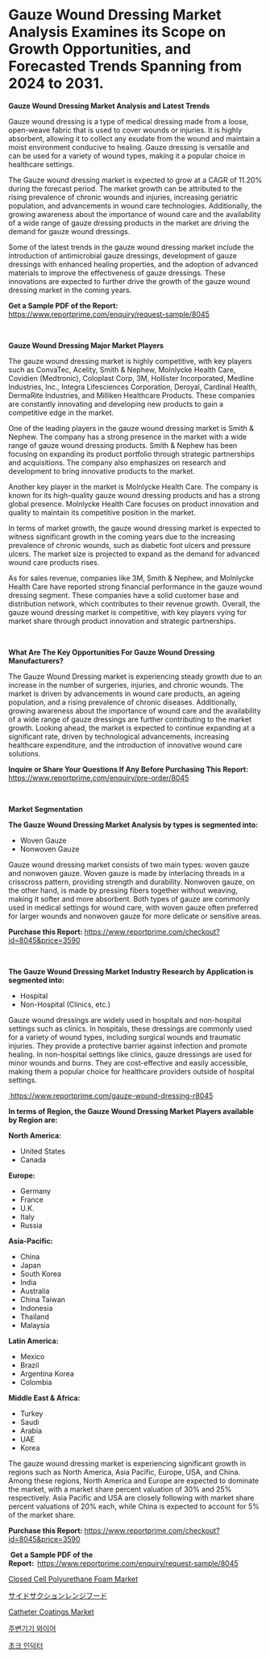 <p><h1>Gauze Wound Dressing Market Analysis Examines its Scope on Growth Opportunities, and Forecasted Trends Spanning from 2024 to 2031.</h1></p><p><strong>Gauze Wound Dressing Market Analysis and Latest Trends</strong></p>
<p><p>Gauze wound dressing is a type of medical dressing made from a loose, open-weave fabric that is used to cover wounds or injuries. It is highly absorbent, allowing it to collect any exudate from the wound and maintain a moist environment conducive to healing. Gauze dressing is versatile and can be used for a variety of wound types, making it a popular choice in healthcare settings.</p><p>The Gauze wound dressing market is expected to grow at a CAGR of 11.20% during the forecast period. The market growth can be attributed to the rising prevalence of chronic wounds and injuries, increasing geriatric population, and advancements in wound care technologies. Additionally, the growing awareness about the importance of wound care and the availability of a wide range of gauze dressing products in the market are driving the demand for gauze wound dressings.</p><p>Some of the latest trends in the gauze wound dressing market include the introduction of antimicrobial gauze dressings, development of gauze dressings with enhanced healing properties, and the adoption of advanced materials to improve the effectiveness of gauze dressings. These innovations are expected to further drive the growth of the gauze wound dressing market in the coming years.</p></p>
<p><strong>Get a Sample PDF of the Report:&nbsp;</strong> <a href="https://www.reportprime.com/enquiry/request-sample/8045">https://www.reportprime.com/enquiry/request-sample/8045</a></p>
<p>&nbsp;</p>
<p><strong>Gauze Wound Dressing Major Market Players</strong></p>
<p><p>The gauze wound dressing market is highly competitive, with key players such as ConvaTec, Acelity, Smith & Nephew, Molnlycke Health Care, Covidien (Medtronic), Coloplast Corp, 3M, Hollister Incorporated, Medline Industries, Inc., Integra Lifesciences Corporation, Deroyal, Cardinal Health, DermaRite Industries, and Milliken Healthcare Products. These companies are constantly innovating and developing new products to gain a competitive edge in the market.</p><p>One of the leading players in the gauze wound dressing market is Smith & Nephew. The company has a strong presence in the market with a wide range of gauze wound dressing products. Smith & Nephew has been focusing on expanding its product portfolio through strategic partnerships and acquisitions. The company also emphasizes on research and development to bring innovative products to the market.</p><p>Another key player in the market is Molnlycke Health Care. The company is known for its high-quality gauze wound dressing products and has a strong global presence. Molnlycke Health Care focuses on product innovation and quality to maintain its competitive position in the market.</p><p>In terms of market growth, the gauze wound dressing market is expected to witness significant growth in the coming years due to the increasing prevalence of chronic wounds, such as diabetic foot ulcers and pressure ulcers. The market size is projected to expand as the demand for advanced wound care products rises.</p><p>As for sales revenue, companies like 3M, Smith & Nephew, and Molnlycke Health Care have reported strong financial performance in the gauze wound dressing segment. These companies have a solid customer base and distribution network, which contributes to their revenue growth. Overall, the gauze wound dressing market is competitive, with key players vying for market share through product innovation and strategic partnerships.</p></p>
<p>&nbsp;</p>
<p><strong>What Are The Key Opportunities For Gauze Wound Dressing Manufacturers?</strong></p>
<p><p>The Gauze Wound Dressing market is experiencing steady growth due to an increase in the number of surgeries, injuries, and chronic wounds. The market is driven by advancements in wound care products, an ageing population, and a rising prevalence of chronic diseases. Additionally, growing awareness about the importance of wound care and the availability of a wide range of gauze dressings are further contributing to the market growth. Looking ahead, the market is expected to continue expanding at a significant rate, driven by technological advancements, increasing healthcare expenditure, and the introduction of innovative wound care solutions.</p></p>
<p><strong>Inquire or Share Your Questions If Any Before Purchasing This Report:</strong> <a href="https://www.reportprime.com/enquiry/pre-order/8045">https://www.reportprime.com/enquiry/pre-order/8045</a></p>
<p>&nbsp;</p>
<p><strong>Market Segmentation</strong></p>
<p><strong>The Gauze Wound Dressing Market Analysis by types is segmented into:</strong></p>
<p><ul><li>Woven Gauze</li><li>Nonwoven Gauze</li></ul></p>
<p><p>Gauze wound dressing market consists of two main types: woven gauze and nonwoven gauze. Woven gauze is made by interlacing threads in a crisscross pattern, providing strength and durability. Nonwoven gauze, on the other hand, is made by pressing fibers together without weaving, making it softer and more absorbent. Both types of gauze are commonly used in medical settings for wound care, with woven gauze often preferred for larger wounds and nonwoven gauze for more delicate or sensitive areas.</p></p>
<p><strong>Purchase this Report:&nbsp;</strong><a href="https://www.reportprime.com/checkout?id=8045&price=3590">https://www.reportprime.com/checkout?id=8045&price=3590</a></p>
<p>&nbsp;</p>
<p><strong>The Gauze Wound Dressing Market Industry Research by Application is segmented into:</strong></p>
<p><ul><li>Hospital</li><li>Non-Hospital (Clinics, etc.)</li></ul></p>
<p><p>Gauze wound dressings are widely used in hospitals and non-hospital settings such as clinics. In hospitals, these dressings are commonly used for a variety of wound types, including surgical wounds and traumatic injuries. They provide a protective barrier against infection and promote healing. In non-hospital settings like clinics, gauze dressings are used for minor wounds and burns. They are cost-effective and easily accessible, making them a popular choice for healthcare providers outside of hospital settings.</p></p>
<p><a href="https://www.reportprime.com/gauze-wound-dressing-r8045">&nbsp;https://www.reportprime.com/gauze-wound-dressing-r8045</a></p>
<p><strong>In terms of Region, the Gauze Wound Dressing Market Players available by Region are:</strong></p>
<p>
    <p> <strong> North America: </strong>
        <ul>
            <li>United States</li>
            <li>Canada</li>
        </ul>
        </p> 
    <p> <strong> Europe: </strong>
        <ul>
            <li>Germany</li>
            <li>France</li>
            <li>U.K.</li>
            <li>Italy</li>
            <li>Russia</li>
        </ul>
        </p> 
    <p> <strong> Asia-Pacific: </strong>
        <ul>
            <li>China</li>
            <li>Japan</li>
            <li>South Korea</li>
            <li>India</li>
            <li>Australia</li>
            <li>China Taiwan</li>
            <li>Indonesia</li>
            <li>Thailand</li>
            <li>Malaysia</li>
        </ul>
        </p> 
    <p> <strong> Latin America: </strong>
        <ul>
            <li>Mexico</li>
            <li>Brazil</li>
            <li>Argentina Korea</li>
            <li>Colombia</li>
        </ul>
        </p> 
    <p> <strong> Middle East & Africa: </strong>
        <ul>
            <li>Turkey</li>
            <li>Saudi</li>
            <li>Arabia</li>
            <li>UAE</li>
            <li>Korea</li>
        </ul>
    </p>
    </p>
<p><p>The gauze wound dressing market is experiencing significant growth in regions such as North America, Asia Pacific, Europe, USA, and China. Among these regions, North America and Europe are expected to dominate the market, with a market share percent valuation of 30% and 25% respectively. Asia Pacific and USA are closely following with market share percent valuations of 20% each, while China is expected to account for 5% of the market share.</p></p>
<p><strong>Purchase this Report: </strong><a href="https://www.reportprime.com/checkout?id=8045&price=3590">https://www.reportprime.com/checkout?id=8045&price=3590</a></p>
<p>&nbsp;<strong>Get a Sample PDF of the Report:&nbsp;&nbsp;</strong><a href="https://www.reportprime.com/enquiry/request-sample/8045">https://www.reportprime.com/enquiry/request-sample/8045</a></p>
<p><strong></strong></p>
<p><p><a href="https://www.linkedin.com/pulse/closed-cell-polyurethane-foam-market-size-furnishes-valuable-giluf?trackingId=UwtWA87p4gM7TiNxqX14EQ%3D%3D">Closed Cell Polyurethane Foam Market</a></p><p><a href="https://github.com/AriMuller2009/Market-Research-Report-List-1/blob/main/688425331267.md">サイドサクションレンジフード</a></p><p><a href="https://www.linkedin.com/pulse/insights-catheter-coatings-market-size-analysing-share-trends-fdcnf?trackingId=s6mXdwfSkgQXkYLDR474KA%3D%3D">Catheter Coatings Market</a></p><p><a href="https://github.com/JeromeRtyau89966/Market-Research-Report-List-1/blob/main/692845433664.md">주변기기 와이어</a></p><p><a href="https://medium.com/@hershelkris/%EC%B4%88%ED%81%AC-%EC%9D%B8%EB%8D%95%ED%84%B0-%EC%8B%9C%EC%9E%A5-%EC%A0%84%EB%A7%9D-%EC%82%B0%EC%97%85-%EC%A0%84%EB%A7%9D-%EB%B0%8F-%EC%98%88%EC%B8%A1-2024%EB%85%84%EB%B6%80%ED%84%B0-2031%EB%85%84%EA%B9%8C%EC%A7%80-f43257aed389">초크 인덕터</a></p></p>